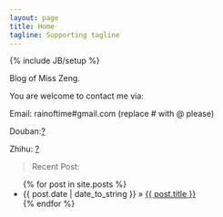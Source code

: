 ```yaml
---
layout: page
title: Home
tagline: Supporting tagline
---
```

{% include JB/setup %}

Blog of Miss Zeng.



You are welcome to contact me via:

Email: rainoftime#gmail.com (replace # with @ please)

Douban:[?]()

Zhihu: [?](https://www.zhihu.com)



> Recent Post:

<ul class="posts">
  {% for post in site.posts %}
    <li><span>{{ post.date | date_to_string }}</span> &raquo; <a href="{{ BASE_PATH }}{{ post.url }}">{{ post.title }}</a></li>
  {% endfor %}
</ul>
